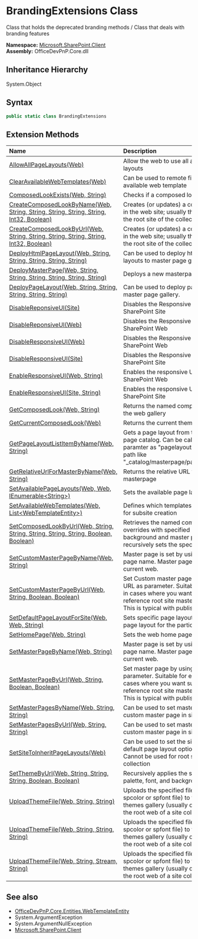 # BrandingExtensions Class
 Class that holds the deprecated branding methods / Class that deals with branding features   

**Namespace:** [Microsoft.SharePoint.Client](Microsoft.SharePoint.Client.md)  
**Assembly:** OfficeDevPnP.Core.dll  
## Inheritance Hierarchy
System.Object  
## Syntax
```C#
public static class BrandingExtensions
```
## Extension Methods
|**Name**|**Description**|
|:-----|:-----|
| [AllowAllPageLayouts(Web)](Microsoft.SharePoint.Client.BrandingExtensions.a6488d6.md) | Allow the web to use all available page layouts
| [ClearAvailableWebTemplates(Web)](Microsoft.SharePoint.Client.BrandingExtensions.51affb5f.md) | Can be used to remote filters from the available web template
| [ComposedLookExists(Web, String)](Microsoft.SharePoint.Client.BrandingExtensions.8b080f34.md) | Checks if a composed look exists.
| [CreateComposedLookByName(Web, String, String, String, String, String, Int32, Boolean)](Microsoft.SharePoint.Client.BrandingExtensions.740548bb.md) | Creates (or updates) a composed look in the web site; usually this is done in the root site of the collection.
| [CreateComposedLookByUrl(Web, String, String, String, String, String, Int32, Boolean)](Microsoft.SharePoint.Client.BrandingExtensions.c9d5a1a3.md) | Creates (or updates) a composed look in the web site; usually this is done in the root site of the collection.
| [DeployHtmlPageLayout(Web, String, String, String, String, String)](Microsoft.SharePoint.Client.BrandingExtensions.9325730f.md) |  Can be used to deploy html page layouts to master page gallery. 
| [DeployMasterPage(Web, String, String, String, String, String, String)](Microsoft.SharePoint.Client.BrandingExtensions.80e54a26.md) | Deploys a new masterpage
| [DeployPageLayout(Web, String, String, String, String, String)](Microsoft.SharePoint.Client.BrandingExtensions.27a51e60.md) |  Can be used to deploy page layouts to master page gallery. 
| [DisableReponsiveUI(Site)](Microsoft.SharePoint.Client.BrandingExtensions.bb864eed.md) | Disables the Responsive UI on a Classic SharePoint Site
| [DisableReponsiveUI(Web)](Microsoft.SharePoint.Client.BrandingExtensions.74132147.md) | Disables the Responsive UI on a Classic SharePoint Web
| [DisableResponsiveUI(Web)](Microsoft.SharePoint.Client.BrandingExtensions.19801284.md) | Disables the Responsive UI on a Classic SharePoint Web
| [DisableResponsiveUI(Site)](Microsoft.SharePoint.Client.BrandingExtensions.64f93e6e.md) | Disables the Responsive UI on a Classic SharePoint Site
| [EnableResponsiveUI(Web, String)](Microsoft.SharePoint.Client.BrandingExtensions.e725b3ed.md) | Enables the responsive UI of a classic SharePoint Web
| [EnableResponsiveUI(Site, String)](Microsoft.SharePoint.Client.BrandingExtensions.3ce3c068.md) | Enables the responsive UI of a classic SharePoint Site
| [GetComposedLook(Web, String)](Microsoft.SharePoint.Client.BrandingExtensions.a330b520.md) | Returns the named composed look from the web gallery
| [GetCurrentComposedLook(Web)](Microsoft.SharePoint.Client.BrandingExtensions.fbddcb48.md) | Returns the current theme of a web
| [GetPageLayoutListItemByName(Web, String)](Microsoft.SharePoint.Client.BrandingExtensions.96c01769.md) | Gets a page layout from the master page catalog. Can be called with paramter as "pagelayout.aspx" or as full path like "_catalog/masterpage/pagelayout.aspx"
| [GetRelativeUrlForMasterByName(Web, String)](Microsoft.SharePoint.Client.BrandingExtensions.7326b0b4.md) | Returns the relative URL for a masterpage
| [SetAvailablePageLayouts(Web, Web, IEnumerable&lt;String&gt;)](Microsoft.SharePoint.Client.BrandingExtensions.dc5b39bf.md) | Sets the available page layouts
| [SetAvailableWebTemplates(Web, List&lt;WebTemplateEntity&gt;)](Microsoft.SharePoint.Client.BrandingExtensions.99c4bf57.md) | Defines which templates are available for subsite creation
| [SetComposedLookByUrl(Web, String, String, String, String, String, Boolean, Boolean)](Microsoft.SharePoint.Client.BrandingExtensions.cfb62650.md) | Retrieves the named composed look, overrides with specified palette, font, background and master page, and then recursively sets the specified values.
| [SetCustomMasterPageByName(Web, String)](Microsoft.SharePoint.Client.BrandingExtensions.466447f0.md) | Master page is set by using master page name. Master page is set from the current web.
| [SetCustomMasterPageByUrl(Web, String, Boolean, Boolean)](Microsoft.SharePoint.Client.BrandingExtensions.75358b14.md) | Set Custom master page by using given URL as parameter. Suitable for example in cases where you want sub sites to reference root site master page gallery. This is typical with publishing sites.
| [SetDefaultPageLayoutForSite(Web, Web, String)](Microsoft.SharePoint.Client.BrandingExtensions.243814be.md) | Sets specific page layout the default page layout for the particular site
| [SetHomePage(Web, String)](Microsoft.SharePoint.Client.BrandingExtensions.faac5aeb.md) | Sets the web home page
| [SetMasterPageByName(Web, String)](Microsoft.SharePoint.Client.BrandingExtensions.8c66b500.md) | Master page is set by using master page name. Master page is set from the current web.
| [SetMasterPageByUrl(Web, String, Boolean, Boolean)](Microsoft.SharePoint.Client.BrandingExtensions.7b48ca5d.md) | Set master page by using given URL as parameter. Suitable for example in cases where you want sub sites to reference root site master page gallery. This is typical with publishing sites.
| [SetMasterPagesByName(Web, String, String)](Microsoft.SharePoint.Client.BrandingExtensions.ba4e10c4.md) | Can be used to set master page and custom master page in single command
| [SetMasterPagesByUrl(Web, String, String)](Microsoft.SharePoint.Client.BrandingExtensions.a5f0fb38.md) | Can be used to set master page and custom master page in single command
| [SetSiteToInheritPageLayouts(Web)](Microsoft.SharePoint.Client.BrandingExtensions.e4957e9d.md) | Can be used to set the site to inherit the default page layout option from parent. Cannot be used for root site of the site collection
| [SetThemeByUrl(Web, String, String, String, Boolean, Boolean)](Microsoft.SharePoint.Client.BrandingExtensions.4bbb0290.md) | Recursively applies the specified palette, font, and background image.
| [UploadThemeFile(Web, String, String)](Microsoft.SharePoint.Client.BrandingExtensions.1dd5757d.md) | Uploads the specified file (usually an spcolor or spfont file) to the web site themes gallery (usually only exists in the root web of a site collection).
| [UploadThemeFile(Web, String, String, String)](Microsoft.SharePoint.Client.BrandingExtensions.80e3ffa7.md) | Uploads the specified file (usually an spcolor or spfont file) to the web site themes gallery (usually only exists in the root web of a site collection).
| [UploadThemeFile(Web, String, Stream, String)](Microsoft.SharePoint.Client.BrandingExtensions.38560132.md) | Uploads the specified file (usually an spcolor or spfont file) to the web site themes gallery (usually only exists in the root web of a site collection).
## See also
- [OfficeDevPnP.Core.Entities.WebTemplateEntity](OfficeDevPnP.Core.Entities.WebTemplateEntity.md)
- System.ArgumentException
- System.ArgumentNullException
- [Microsoft.SharePoint.Client](Microsoft.SharePoint.Client.md)

